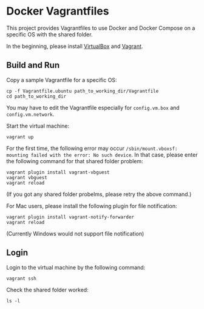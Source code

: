 # Docker Vagrantfiles

This project provides Vagrantfiles to use Docker and Docker Compose on a specific OS with the shared folder.

In the beginning, please install [VirtualBox](https://www.virtualbox.org/) and [Vagrant](https://www.vagrantup.com/).

## Build and Run

Copy a sample Vagrantfile for a specific OS:

```
cp -f Vagrantfile.ubuntu path_to_working_dir/Vagrantfile
cd path_to_working_dir
```

You may have to edit the Vagrantfile especially for `config.vm.box` and `config.vm.network`.

Start the virtual machine:

```
vagrant up
```

For the first time, the following error may occur
`/sbin/mount.vboxsf: mounting failed with the error: No such device`.
In that case, please enter the following command for that shared folder problem:

```
vagrant plugin install vagrant-vbguest
vagrant vbguest
vagrant reload
```

(If you got any shared folder probelms, please retry the above command.)

For Mac users, please install the following plugin for file notification:

```
vagrant plugin install vagrant-notify-forwarder
vagrant reload
```

(Currently Windows would not support file notification)

## Login

Login to the virtual machine by the following command:

```
vagrant ssh
```

Check the shared folder worked:

```
ls -l
```